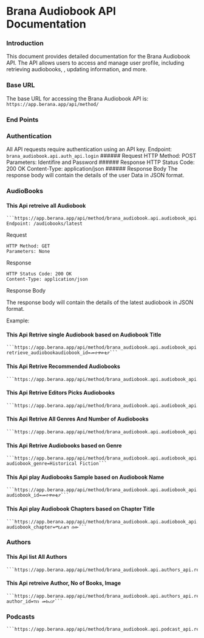 # Brana Audiobook API Documentation
### Introduction
This document provides detailed documentation for the Brana Audiobook API. The API allows users to access and manage user profile, including retrieving audiobooks, , updating information, and more.
### Base URL
The base URL for accessing the Brana Audiobook API is: 
       ```https://app.berana.app/api/method/```
### End Points
### Authentication
All API requests require authentication using an API key.
    Endpoint: ```brana_audiobook.api.auth_api.login```
    ###### Request
    HTTP Method: POST
    Parameters: Identifire and Password
    ###### Response
    HTTP Status Code: 200 OK
    Content-Type: application/json
    ###### Response Body
    The response body will contain the details of the user Data in JSON format.
### AudioBooks
#### This Api retreive all Audiobook 
    ```https://app.berana.app/api/method/brana_audiobook.api.audiobook_api.retrieve_audiobooks```
    Endpoint: /audiobooks/latest
Request

    HTTP Method: GET
    Parameters: None

Response

    HTTP Status Code: 200 OK
    Content-Type: application/json

Response Body

The response body will contain the details of the latest audiobook in JSON format.

Example:
#### This Api Retrive single Audiobook based on Audiobook Title 
    ```https://app.berana.app/api/method/brana_audiobook.api.audiobook_api retrieve_audiobookaudiobook_id=መተዋወቂያ```
#### This Api Retrive Recommended Audiobooks 
    ```https://app.berana.app/api/method/brana_audiobook.api.audiobook_api.retrieve_recommended_audiobooks```
#### This Api Retrive Editors Picks Audiobooks 
    ```https://app.berana.app/api/method/brana_audiobook.api.audiobook_api.retrieve_editors_picks```
#### This Api Retrive All Genres And Number of Audiobooks  
    ```https://app.berana.app/api/method/brana_audiobook.api.audiobook_api.retreive_audiobook_genres```
#### This Api Retrive Audiobooks based on Genre 
    ```https://app.berana.app/api/method/brana_audiobook.api.audiobook_api.retreive_audiobook_genre?audiobook_genre=Historical Fiction```
#### This Api play Audiobooks Sample based on Audiobook Name  
    ```https://app.berana.app/api/method/brana_audiobook.api.audiobook_api.audiobook_sample?audiobook_id=መተዋወቂያ```
#### This Api play Audiobook Chapters based on Chapter Title
    ```https://app.berana.app/api/method/brana_audiobook.api.audiobook_api.play_audiobook_chapter?audiobook_chapter=ሚፈልግ ሰው```
### Authors
#### This Api list All Authors
    ```https://app.berana.app/api/method/brana_audiobook.api.authors_api.retrive_authors```
#### This Api retreive Author, No of Books, Image 
    ```https://app.berana.app/api/method/brana_audiobook.api.authors_api.retrieve_author?author_id=ገነነ መኩሪያ```
### Podcasts
    ```https://app.berana.app/api/method/brana_audiobook.api.podcast_api.retrieve_podcasts```
